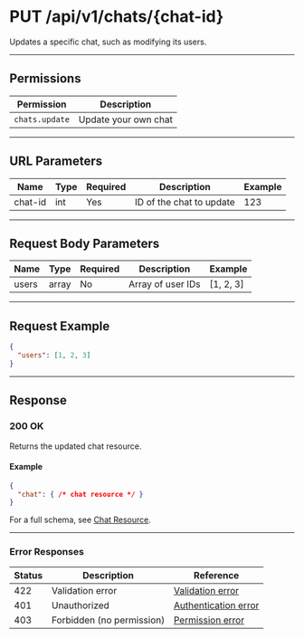 # PUT /api/v1/chats/{chat-id}

Updates a specific chat, such as modifying its users.


---

## Permissions
| Permission     | Description         |
|----------------|---------------------|
| `chats.update` | Update your own chat |

---

## URL Parameters
| Name    | Type | Required | Description                | Example |
|---------|------|----------|----------------------------|---------|
| chat-id | int  | Yes      | ID of the chat to update   | 123     |

---

## Request Body Parameters
| Name  | Type   | Required | Description                | Example         |
|-------|--------|----------|----------------------------|-----------------|
| users | array  | No       | Array of user IDs          | [1, 2, 3]       |

---

## Request Example
```json
{
  "users": [1, 2, 3]
}
```

---

## Response

### 200 OK
Returns the updated chat resource.

#### Example
```json
{
  "chat": { /* chat resource */ }
}
```

For a full schema, see [Chat Resource](chat_resource.md).

---

### Error Responses
| Status | Description                | Reference                                      |
|--------|----------------------------|------------------------------------------------|
| 422    | Validation error           | [Validation error](../_globals/validation-errors.md) |
| 401    | Unauthorized               | [Authentication error](../_globals/authentication-errors.md) |
| 403    | Forbidden (no permission)  | [Permission error](../_globals/permission-errors.md) |
